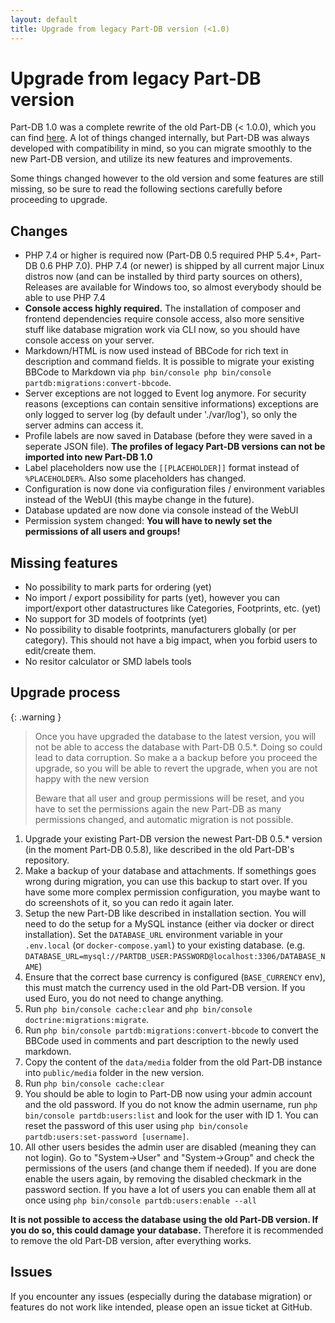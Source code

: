 ```yaml
---
layout: default
title: Upgrade from legacy Part-DB version (<1.0)
---
```


# Upgrade from legacy Part-DB version

Part-DB 1.0 was a complete rewrite of the old Part-DB (< 1.0.0), which you can find [here](https://github.com/Part-DB/Part-DB). A lot of things changed internally, but Part-DB was always developed with compatibility in mind, so you can migrate smoothly to the new Part-DB version, and utilize its new features and improvements.

Some things changed however to the old version and some features are still missing, so be sure to read the following sections carefully before proceeding to upgrade.

## Changes
* PHP 7.4 or higher is required now (Part-DB 0.5 required PHP 5.4+, Part-DB 0.6 PHP 7.0). 
  PHP 7.4 (or newer) is shipped by all current major Linux distros now (and can be installed by third party sources on others),
  Releases are available for Windows too, so almost everybody should be able to use PHP 7.4
* **Console access highly required.** The installation of composer and frontend dependencies require console access, also more sensitive stuff like database migration work via CLI now, so you should have console access on your server.
* Markdown/HTML is now used instead of BBCode for rich text in description and command fields.
 It is possible to migrate your existing BBCode to Markdown via `php bin/console php bin/console partdb:migrations:convert-bbcode`.
* Server exceptions are not logged to Event log anymore. For security reasons (exceptions can contain sensitive informations)
 exceptions are only logged to server log (by default under './var/log'), so only the server admins can access it.
* Profile labels are now saved in Database (before they were saved in a seperate JSON file). **The profiles of legacy Part-DB versions can not be imported into new Part-DB 1.0**
* Label placeholders now use the `[[PLACEHOLDER]]` format instead of `%PLACEHOLDER%`. Also some placeholders has changed.
* Configuration is now done via configuration files / environment variables instead of the WebUI (this maybe change in the future).
* Database updated are now done via console instead of the WebUI
* Permission system changed: **You will have to newly set the permissions of all users and groups!**

## Missing features
* No possibility to mark parts for ordering (yet)
* No import / export possibility for parts (yet), however you can import/export other datastructures like Categories, Footprints, etc. (yet)
* No support for 3D models of footprints (yet)
* No possibility to disable footprints, manufacturers globally (or per category). This should not have a big impact, when you forbid users to edit/create them.
* No resitor calculator or SMD labels tools

## Upgrade process

{: .warning }
> Once you have upgraded the database to the latest version, you will not be able to access the database with Part-DB 0.5.*. Doing so could lead to data corruption. So make a a backup before you proceed the upgrade, so you will be able to revert the upgrade, when you are not happy with the new version
>
> Beware that all user and group permissions will be reset, and you have to set the permissions again 
> the new Part-DB as many permissions changed, and automatic migration is not possible.

 1. Upgrade your existing Part-DB version the newest Part-DB 0.5.* version (in the moment Part-DB 0.5.8), like described in the old Part-DB's repository.
 2. Make a backup of your database and attachments. If somethings goes wrong during migration, you can use this backup to start over. If you have some more complex permission configuration, you maybe want to do screenshots of it, so you can redo it again later.
 3. Setup the new Part-DB like described in installation section. You will need to do the setup for a MySQL instance (either via docker or direct installation). Set the `DATABASE_URL` environment variable in your `.env.local` (or `docker-compose.yaml`) to your existing database. (e.g. `DATABASE_URL=mysql://PARTDB_USER:PASSWORD@localhost:3306/DATABASE_NAME`)
 4. Ensure that the correct base currency is configured (`BASE_CURRENCY` env), this must match the currency used in the old Part-DB version. If you used Euro, you do not need to change anything. 
 5. Run `php bin/console cache:clear` and `php bin/console doctrine:migrations:migrate`.
 4. Run `php bin/console partdb:migrations:convert-bbcode` to convert the BBCode used in comments and part description to the newly used markdown.
 5. Copy the content of the `data/media` folder from the old Part-DB instance into `public/media` folder in the new version.
 6. Run `php bin/console cache:clear`
 7. You should be able to login to Part-DB now using your admin account and the old password. If you do not know the admin username, run `php bin/console partdb:users:list` and look for the user with ID 1. You can reset the password of this user using `php bin/console partdb:users:set-password [username]`.
 8. All other users besides the admin user are disabled (meaning they can not login). Go to "System->User" and "System->Group" and check the permissions of the users (and change them if needed). If you are done enable the users again, by removing the disabled checkmark in the password section. If you have a lot of users you can enable them all at once using `php bin/console partdb:users:enable --all`

**It is not possible to access the database using the old Part-DB version. 
If you do so, this could damage your database.** Therefore it is recommended to remove the old Part-DB version, after everything works.


## Issues
If you encounter any issues (especially during the database migration) or features do not work like intended, please open an issue ticket at GitHub.